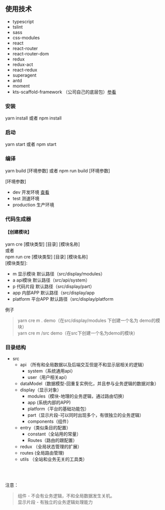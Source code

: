 ## 使用技术
  * typescript
  * tslint
  * sass
  * css-modules
  * react
  * react-router
  * react-router-dom
  * redux
  * redux-act
  * react-redux
  * superagent
  * antd
  * moment
  * kts-scaffold-framework （公司自己的底层包）[参看](https://github.com/kingxunlian/kts-scaffold-framework)

### 安装
yarn install 或者 npm install

### 启动
yarn start 或者 npm start

### 编译
yarn build [环境参数] 或者 npm run build [环境参数]


[环境参数]
* dev 开发环境 [查看](http://dev.portal.xltec.cc)
* test 测速环境
* production 生产环境

### 代码生成器
#### 【创建模块】
yarn cre [模块类型] [目录] [模块名称] <br>
或者 <br>
npm run cre [模块类型] [目录] [模块名称] <br>
[模块类型]:
* m 显示模块  默认路径（src/display/modules）<br>
* a api模块  默认路径（src/api/system）<br>
* p 代码片段  默认路径（src/display/part）<br>
* app 内部APP  默认路径（src/display/app<br>
* platform  平台APP  默认路径（src/display/platform<br>

例子
>yarn cre m . demo（在src/display/modules 下创建一个名为 demo的模块）<br>
>yarn cre m /src demo（在src下创建一个名为demo的模块）

### 目录结构
* src
  * api （所有和全局数据以及后端交互但是不和显示层相关的逻辑）
    * system（系统通用api）
    * user（用户相关api）
  * dataModel（数据模型-回重复实例化，并且参与业务逻辑的数据对象）
  * display（显示对象）
    * modules（模块-地理的业务逻辑，通过路由切换）
    * app (系统内部的APP)
    * platform（平台的基础功能包）
    * part（显示片段-可以同时出现多个，有很独立的业务逻辑）
    * components（组件）
  * entry（类似条目的配置）
    * constant（全站用的常量）
    * Routes（路由的跟配置）
  * redux （全局状态管理的扩展）
  * routes (全局路由管理)
  * utils （全站和业务无关的工具类）

<br/><br/>

注意：
> 组件 - 不会有业务逻辑，不和全局数据发生关机。<br/>
> 显示片段 - 有独立的业务逻辑处理能力